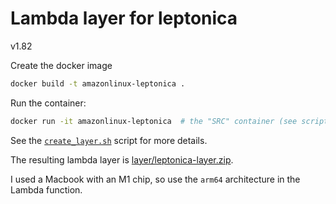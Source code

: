 # Lambda layer for leptonica

v1.82

Create the docker image
```bash
docker build -t amazonlinux-leptonica .
```

Run the container:
```bash
docker run -it amazonlinux-leptonica  # the "SRC" container (see script)
```

See the [`create_layer.sh`](create_layer.sh) script for more details.

The resulting lambda layer is [layer/leptonica-layer.zip](layer/leptonica-layer.zip).

I used a Macbook with an M1 chip, so use the `arm64` architecture in the Lambda function.
